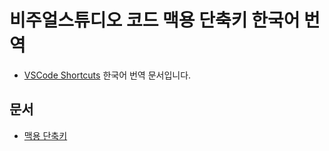 # 비주얼스튜디오 코드 맥용 단축키 한국어 번역


- [VSCode Shortcuts](https://code.visualstudio.com/shortcuts/keyboard-shortcuts-macos.pdf) 한국어 번역 문서입니다.

## 문서

- [맥용 단축키](VSCODE_Shortcuts_Mac.md)
